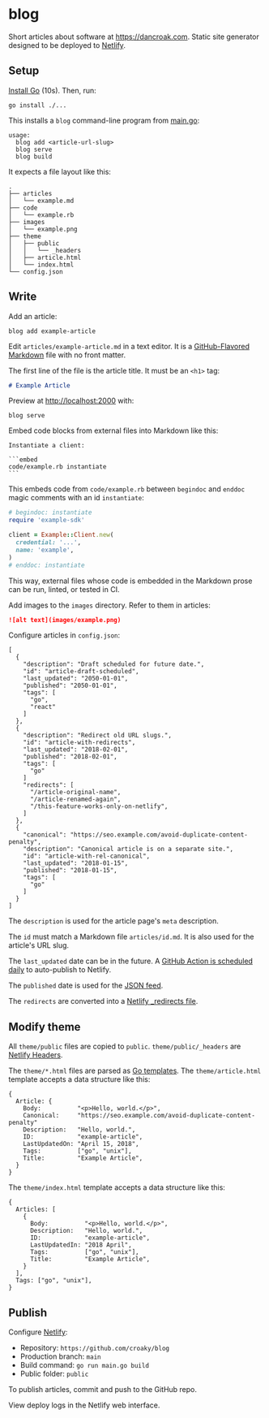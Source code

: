 # blog

Short articles about software at <https://dancroak.com>.
Static site generator designed to be deployed to [Netlify](https://netlify.com).

## Setup

[Install Go](https://dancroak.com/install-or-upgrade-go-on-macos) (10s).
Then, run:

```
go install ./...
```

This installs a `blog` command-line program from [main.go](main.go):

```
usage:
  blog add <article-url-slug>
  blog serve
  blog build
```

It expects a file layout like this:

```
.
├── articles
│   └── example.md
├── code
│   └── example.rb
├── images
│   └── example.png
├── theme
│   ├── public
│   │   └── _headers
│   ├── article.html
│   └── index.html
└── config.json
```

## Write

Add an article:

```
blog add example-article
```

Edit `articles/example-article.md` in a text editor.
It is a [GitHub-Flavored Markdown](https://github.github.com/gfm/) file
with no front matter.

The first line of the file is the article title.
It must be an `<h1>` tag:

```md
# Example Article
```

Preview at <http://localhost:2000> with:

```
blog serve
```

Embed code blocks from external files into Markdown like this:

    Instantiate a client:

    ```embed
    code/example.rb instantiate
    ```

This embeds code from `code/example.rb`
between `begindoc` and `enddoc` magic comments
with an id `instantiate`:

```ruby
# begindoc: instantiate
require 'example-sdk'

client = Example::Client.new(
  credential: '...',
  name: 'example',
)
# enddoc: instantiate
```

This way, external files whose code is embedded in the Markdown prose
can be run, linted, or tested in CI.

Add images to the `images` directory.
Refer to them in articles:

```md
![alt text](images/example.png)
```

Configure articles in `config.json`:

```
[
  {
    "description": "Draft scheduled for future date.",
    "id": "article-draft-scheduled",
    "last_updated": "2050-01-01",
    "published": "2050-01-01",
    "tags": [
      "go",
      "react"
    ]
  },
  {
    "description": "Redirect old URL slugs.",
    "id": "article-with-redirects",
    "last_updated": "2018-02-01",
    "published": "2018-02-01",
    "tags": [
      "go"
    ]
    "redirects": [
      "/article-original-name",
      "/article-renamed-again",
      "/this-feature-works-only-on-netlify",
    ]
  },
  {
    "canonical": "https://seo.example.com/avoid-duplicate-content-penalty",
    "description": "Canonical article is on a separate site.",
    "id": "article-with-rel-canonical",
    "last_updated": "2018-01-15",
    "published": "2018-01-15",
    "tags": [
      "go"
    ]
  }
]
```

The `description` is used for the article page's `meta` description.

The `id` must match a Markdown file `articles/id.md`.
It is also used for the article's URL slug.

The `last_updated` date can be in the future.
A [GitHub Action is scheduled daily](https://dancroak.com/schedule-netlify-builds-with-github-actions)
to auto-publish to Netlify.

The `published` date is used for the [JSON feed](https://jsonfeed.org/).

The `redirects` are converted into a
[Netlify _redirects file](https://docs.netlify.com/routing/redirects/).

## Modify theme

All `theme/public` files are copied to `public`.
`theme/public/_headers` are
[Netlify Headers](https://www.netlify.com/docs/headers-and-basic-auth/).

The `theme/*.html` files
are parsed as [Go templates](https://gowebexamples.com/templates/).
The `theme/article.html` template accepts a data structure like this:

```
{
  Article: {
    Body:          "<p>Hello, world.</p>",
    Canonical:     "https://seo.example.com/avoid-duplicate-content-penalty"
    Description:   "Hello, world.",
    ID:            "example-article",
    LastUpdatedOn: "April 15, 2018",
    Tags:          ["go", "unix"],
    Title:         "Example Article",
  }
}
```

The `theme/index.html` template accepts a data structure like this:

```
{
  Articles: [
    {
      Body:          "<p>Hello, world.</p>",
      Description:   "Hello, world.",
      ID:            "example-article",
      LastUpdatedIn: "2018 April",
      Tags:          ["go", "unix"],
      Title:         "Example Article",
    }
  ],
  Tags: ["go", "unix"],
}
```

## Publish

Configure [Netlify](https://netlify.com):

* Repository: `https://github.com/croaky/blog`
* Production branch: `main`
* Build command: `go run main.go build`
* Public folder: `public`

To publish articles, commit and push to the GitHub repo.

View deploy logs in the Netlify web interface.
